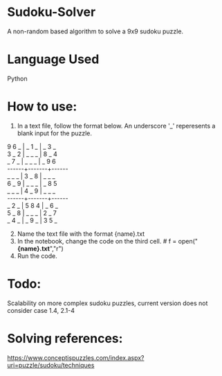 # Sudoku-Solver
A non-random based algorithm to solve a 9x9 sudoku puzzle.

# Language Used
Python

# How to use:
1. In a text file, follow the format below. An underscore '_' reperesents a blank input for the puzzle.
   
9 6 _ | _ 1 _ | _ 3 _<br>
3 _ 2 | _ _ _ | 8 _ 4<br>
_ 7 _ | _ _ _ | _ 9 6<br>
------+-------+------<br>
_ _ _ | 3 _ 8 | _ _ _<br>
6 _ 9 | _ _ _ | _ 8 5<br>
_ _ _ | 4 _ 9 | _ _ _<br>
------+-------+------<br>
_ 2 _ | 5 8 4 | _ 6 _<br>
5 _ 8 | _ _ _ | 2 _ 7<br>
_ 4 _ | _ 9 _ | 3 5 _<br>


2. Name the text file with the format {name}.txt
3. In the notebook, change the code on the third cell. # f = open("**{name}.txt**","r")
4. Run the code.

# Todo:
Scalability on more complex sudoku puzzles, current version does not consider case 1.4, 2.1-4

# Solving references:
https://www.conceptispuzzles.com/index.aspx?uri=puzzle/sudoku/techniques
